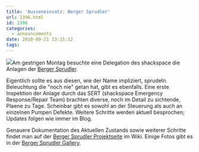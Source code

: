 ```yaml
---
title: 'Ausseneinsatz: Berger Sprudler'
url: 1396.html
id: 1396
categories:
  - announcements
date: 2010-09-21 13:15:12
tags:
---
```


[![](https://blog.shackspace.de/gallery/var/thumbs/Projekte/Berger-Sprudler/IMG_0557.JPG?m=1285065281)](https://blog.shackspace.de/gallery/index.php/Projekte/Berger-Sprudler/IMG_0557)Am gestrigen Montag besuchte eine Delegation des shackspace die Anlagen der [Berger Sprudler](http://www.stuttgart.de/item/show/31481/1).

Eigentlich sollte es aus diesen, wie der Name impliziert, sprudeln. Beleuchtung die "noch nie" getan hat, gibt es ebenfalls. Eine erste Inspektion der Anlage durch das SERT (shackspace Emergency Response/Repair Team) brachten diverse, noch im Detail zu sichtende, Plaene zu Tage. Scheinbar gibt es sowohl an der Steuerung als auch an einzelnen Pumpen Defekte. Weitere Schritte werden aktuell besprochen; Updates folgen wie immer im Blog.

Genauere Dokumentation des Aktuellen Zustands sowie weiterer Schritte findet man auf der [Berger Sprudler Projektseite](https://blog.shackspace.de/wiki/doku.php?id=project:bergersprudler) im Wiki. Einige Fotos gibt es in der [Berger Sprudler Gallery](https://blog.shackspace.de/gallery/index.php/Projekte/Berger-Sprudler).